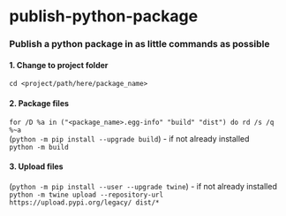 # publish-python-package
### Publish a python package in as little commands as possible

#### 1. Change to project folder
`cd <project/path/here/package_name>`

#### 2. Package files
`for /D %a in ("<package_name>.egg-info" "build" "dist") do rd /s /q %~a`\
(`python -m pip install --upgrade build`) - if not already installed\
`python -m build`

#### 3. Upload files
(`python -m pip install --user --upgrade twine`) - if not already installed\
`python -m twine upload --repository-url https://upload.pypi.org/legacy/ dist/*`
